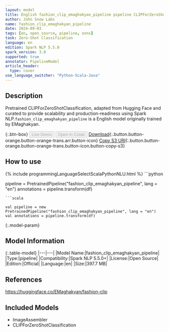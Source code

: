 ```yaml
---
layout: model
title: English fashion_clip_emaghakyan_pipeline pipeline CLIPForZeroShotClassification from EMaghakyan
author: John Snow Labs
name: fashion_clip_emaghakyan_pipeline
date: 2024-09-03
tags: [en, open_source, pipeline, onnx]
task: Zero-Shot Classification
language: en
edition: Spark NLP 5.5.0
spark_version: 3.0
supported: true
annotator: PipelineModel
article_header:
  type: cover
use_language_switcher: "Python-Scala-Java"
---
```


## Description

Pretrained CLIPForZeroShotClassification, adapted from Hugging Face and curated to provide scalability and production-readiness using Spark NLP.`fashion_clip_emaghakyan_pipeline` is a English model originally trained by EMaghakyan.

{:.btn-box}
<button class="button button-orange" disabled>Live Demo</button>
<button class="button button-orange" disabled>Open in Colab</button>
[Download](https://s3.amazonaws.com/auxdata.johnsnowlabs.com/public/models/fashion_clip_emaghakyan_pipeline_en_5.5.0_3.0_1725338691505.zip){:.button.button-orange.button-orange-trans.arr.button-icon}
[Copy S3 URI](s3://auxdata.johnsnowlabs.com/public/models/fashion_clip_emaghakyan_pipeline_en_5.5.0_3.0_1725338691505.zip){:.button.button-orange.button-orange-trans.button-icon.button-copy-s3}

## How to use



<div class="tabs-box" markdown="1">
{% include programmingLanguageSelectScalaPythonNLU.html %}
```python

pipeline = PretrainedPipeline("fashion_clip_emaghakyan_pipeline", lang = "en")
annotations =  pipeline.transform(df)   

```
```scala

val pipeline = new PretrainedPipeline("fashion_clip_emaghakyan_pipeline", lang = "en")
val annotations = pipeline.transform(df)

```
</div>

{:.model-param}
## Model Information

{:.table-model}
|---|---|
|Model Name:|fashion_clip_emaghakyan_pipeline|
|Type:|pipeline|
|Compatibility:|Spark NLP 5.5.0+|
|License:|Open Source|
|Edition:|Official|
|Language:|en|
|Size:|397.7 MB|

## References

https://huggingface.co/EMaghakyan/fashion-clip

## Included Models

- ImageAssembler
- CLIPForZeroShotClassification